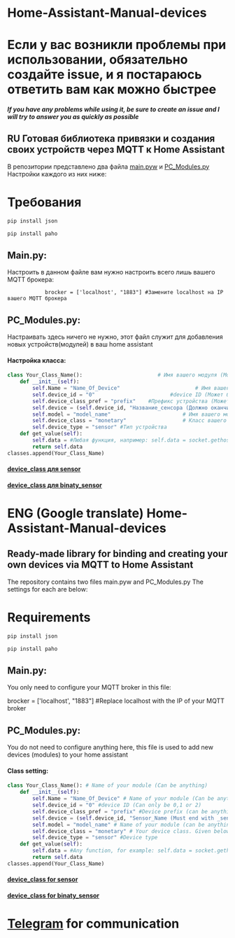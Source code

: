 # Home-Assistant-Manual-devices
# Если у вас возникли проблемы при использовании, обязательно создайте issue, и я постараюсь ответить вам как можно быстрее
##### If you have any problems while using it, be sure to create an issue and I will try to answer you as quickly as possible
## RU Готовая библиотека привязки и создания своих устройств через MQTT к Home Assistant

В репозитории представлено два файла [main.pyw](https://github.com/AlexNetYT/Home-Assistant-Manual-devices/edit/main/README.md#mainpy) и [PC_Modules.py](https://github.com/AlexNetYT/Home-Assistant-Manual-devices/edit/main/README.md#pc_modulespy)
Настройки каждого из них ниже:
# Требования
````python
pip install json
````
````python
pip install paho
````
## Main.py:
Настроить в данном файле вам нужно настроить всего лишь вашего MQTT брокера:
				
				brocker = ['localhost', "1883"] #Замените localhost на IP вашего MQTT брокера
				
## PC_Modules.py:
Настраивать здесь ничего не нужно, этот файл служит для добавления новых устройств(модулей) в ваш home assistant
#### Настройка класса:
```python
class Your_Class_Name():						# Имя вашего модуля (Может быть любым)
    def __init__(self):
        self.Name = "Name_Of_Device"						# Имя вашего модуля (Может быть любым)
        self.device_id = "0"						#device ID (Может быть только 0,1 или 2)
        self.device_class_pref = "prefix"	 #Префикс устройства (Может быть любым)
        self.device = (self.device_id, "Название_сенсора (Должно оканчиваться на _sensor или _binary_sensor)", "Создатель устройства", "Версия ПО устройства")	# (Может быть любым)
        self.model = "model_name"						# Имя вашего модуля (Может быть любым)
        self.device_class = "monetary"					# Класс вашего устройства. Приведены ниже
        self.device_type = "sensor" #Тип устройства
    def get_value(self):
        self.data = #Любая функция, например: self.data = socket.gethostname()
        return self.data
classes.append(Your_Class_Name)
```
#### [device_class для sensor](https://www.home-assistant.io/integrations/sensor/ "device_class для sensor")
#### [device_class для binaty_sensor](https://www.home-assistant.io/integrations/binary_sensor/ "device_class для binaty_sensor")


# ENG (Google translate) Home-Assistant-Manual-devices
## Ready-made library for binding and creating your own devices via MQTT to Home Assistant

The repository contains two files main.pyw and PC_Modules.py
The settings for each are below:
# Requirements
````python
pip install json
````
````python
pip install paho
````
## Main.py:
You only need to configure your MQTT broker in this file:

brocker = ['localhost', "1883"] #Replace localhost with the IP of your MQTT broker

## PC_Modules.py:
You do not need to configure anything here, this file is used to add new devices (modules) to your home assistant
#### Class setting:
```python
class Your_Class_Name(): # Name of your module (Can be anything)
    def __init__(self):
        self.Name = "Name_Of_Device" # Name of your module (Can be anything)
        self.device_id = "0" #device ID (Can only be 0,1 or 2)
        self.device_class_pref = "prefix" #Device prefix (can be anything)
        self.device = (self.device_id, "Sensor_Name (Must end with _sensor or _binary_sensor)", "Device Creator", "Device Firmware Version") # (Can be anything)
        self.model = "model_name" # Name of your module (can be anything)
        self.device_class = "monetary" # Your device class. Given below
        self.device_type = "sensor" #Device type
    def get_value(self):
        self.data = #Any function, for example: self.data = socket.gethostname()
        return self.data
classes.append(Your_Class_Name)
```
#### [device_class for sensor](https://www.home-assistant.io/integrations/sensor/ "device_class for sensor")
#### [device_class for binaty_sensor](https://www.home-assistant.io/integrations/binary_sensor/ "device_class for binaty_sensor")


# [Telegram](https://t.me/AlexDot_Net "Telegram") for communication
